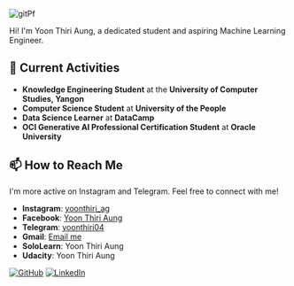 
![gitPf](https://github.com/user-attachments/assets/e4ed8bb4-3540-429b-b389-9aaa2708d4d9)

Hi! I'm Yoon Thiri Aung, a dedicated student and aspiring Machine Learning Engineer.
## 🌟 Current Activities

- **Knowledge Engineering Student** at the **University of Computer Studies, Yangon**
- **Computer Science Student** at **University of the People**
- **Data Science Learner** at **DataCamp**
- **OCI Generative AI Professional Certification Student** at **Oracle University**

## 📫 How to Reach Me

I'm more active on Instagram and Telegram. Feel free to connect with me!

- **Instagram**: [yoonthiri_ag](https://www.instagram.com/yoonthiri_ag)
- **Facebook**: [Yoon Thiri Aung](https://www.facebook.com/yoonthiriaung04?mibextid=ZbWKwL)
- **Telegram**: [yoonthiri04](https://t.me/yoonthiri04)
- **Gmail**: [Email me](mailto:yoonthiriaung04@gmail.com)
- **SoloLearn**: Yoon Thiri Aung
- **Udacity**: Yoon Thiri Aung

[![GitHub](https://img.shields.io/badge/GitHub-Profile-black?style=for-the-badge&logo=github)](https://github.com/yoon-thiri04)
[![LinkedIn](https://img.shields.io/badge/LinkedIn-Connect-blue?style=for-the-badge&logo=linkedin)](https://www.linkedin.com/in/yoon-thiri-aung-497a6929a)
